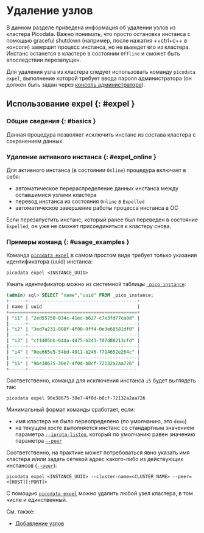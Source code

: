 # Удаление узлов

В данном разделе приведена информация об удалении узлов из кластера
Picodata. Важно понимать, что просто остановка инстанса с помощью
graceful shutdown (например, после нажатия ++ctrl+c++ в консоли)
завершит процесс инстанса, но не выведет его из кластера. Инстанс
останется в кластере в состоянии `Offline` и сможет быть впоследствии
перезапущен.

Для удаления узла из кластера следует использовать команду `picodata
expel`, выполнение которой требует ввода пароля администратора (он
должен быть задан через [консоль администратора]).

## Использование expel {: #expel }

### Общие сведения {: #basics }

Данная процедура позволяет исключить инстанс из состава кластера с
сохранением данных.

### Удаление активного инстанса {: #expel_online }

Для активного инстанса (в состоянии `Online`) процедура включает в себя:

- автоматическое перераспределение данных инстанса между оставшимися узлами кластера
- перевод инстанса из состояния `Online` в `Expelled`
- автоматическое завершение работы процесса инстанса в ОС

Если перезапустить инстанс, который ранее был переведен в состояние
`Expelled`, он уже не сможет присоединиться к кластеру снова.

<!--
### Удаление неактивного инстанса {: #expel_offline }

Для неактивного инстанса (в состоянии `Offline`) процедура включает в себя:

- автоматическое перераспределение данных инстанса между оставшимися узлами кластера
- перевод инстанса из состояния `Offline` в `Expelled`

Для удаления неактивного режима нужно использовать параметр `force`.
 -->

 ### Примеры команд {: #usage_examples }

Команда [`picodata expel`] в самом простом виде требует только указания
идентификатора (uuid) инстанса:

```shell
picodata expel <INSTANCE_UUID>
```

Узнать идентификатор можно из системной таблицы [`_pico_instance`]:

```sql
(admin) sql> SELECT "name","uuid" FROM _pico_instance;
+------+----------------------------------------+
| name | uuid                                   |
+===============================================+
| "i1" | "2ed55750-034c-41ec-b627-c7e3fd77ca8d" |
|------+----------------------------------------|
| "i2" | "3ed7a231-808f-4f00-9ff4-0e3e68581df0" |
|------+----------------------------------------|
| "i3" | "cf1405bb-644a-4475-b243-f07d88213cfd" |
|------+----------------------------------------|
| "i4" | "0ee665e5-54bd-4911-b246-f714652e264c" |
|------+----------------------------------------|
| "i5" | "96e38675-30e7-4f0d-b8cf-72132a2aa726" |
+------+----------------------------------------
```

Соответственно, команда для исключения инстанса `i5` будет выглядеть так:

```shell
picodata expel 96e38675-30e7-4f0d-b8cf-72132a2aa726
```

Минимальный формат команды сработает, если:

- имя кластера не было переопределено (по умолчанию, это `demo`)
- на текущем хосте выполняется инстанс со стандартным значением
  параметра [`--iproto-listen`], который по умолчанию равен значению параметра
  [`--peer`]

Соответственно, на практике может потребоваться явно указать имя
кластера и/или задать сетевой адрес какого-либо из действующих
инстансов ([`--peer`]):

```shell
picodata expel <INSTANCE_UUID> --cluster-name=<CLUSTER_NAME> --peer=<[HOST][:PORT]>
```

<!--
Наконец, если целевой инстанс неактивен (находится в состоянии Offline),
для его удаления из кластера нужно будет добавить к команде параметр
`force`:

```shell
picodata expel <INSTANCE_UUID> --cluster-name=<CLUSTER_NAME> --peer=<[HOST][:PORT] --force>
```
 -->

С помощью [`picodata expel`] можно удалить любой узел кластера, в том
числе и единственный.

[`picodata expel`]: ../reference/cli.md#expel
[`_pico_instance`]: ../architecture/system_tables.md#_pico_instance
[консоль администратора]: connecting.md#admin_console
[`--peer`]: ../reference/cli.md#run_peer
[`--iproto-listen`]: ../reference/cli.md#run_iproto_listen

См. также:

- [Добавление узлов](node_add.md)
